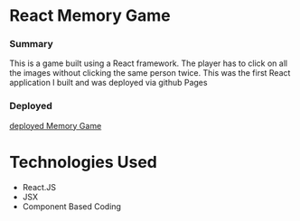# React Memory Game

### Summary 
 This is a game built using a React framework. The player has to click on all the images without clicking the same person twice. This was the first React application I built and was deployed via github Pages
 
 ### Deployed
 [deployed Memory Game](https://stormy-gorge-33182.herokuapp.com/)
 # Technologies Used 
 * React.JS
 * JSX
 * Component Based Coding
 
